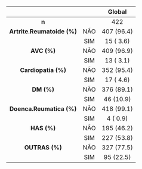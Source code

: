 

|            &nbsp;            |    |  Global   |
|:----------------------------:|:-------:|:----------:|
|            **n**             |         |    422     |
|  **Artrite.Reumatoide (%)**  |   NÃO   | 407 (96.4) |
|                              |   SIM   | 15 ( 3.6)  |
|         **AVC (%)**          |   NÃO   | 409 (96.9) |
|                              |   SIM   | 13 ( 3.1)  |
|     **Cardiopatia (%)**      |   NÃO   | 352 (95.4) |
|                              |   SIM   | 17 ( 4.6)  |
|          **DM (%)**          |   NÃO   | 376 (89.1) |
|                              |   SIM   | 46 (10.9)  |
|   **Doenca.Reumatica (%)**   |   NÃO   | 418 (99.1) |
|                              |   SIM   |  4 ( 0.9)  |
|         **HAS (%)**          |   NÃO   | 195 (46.2) |
|                              |   SIM   | 227 (53.8) |
|        **OUTRAS (%)**        |   NÃO   | 327 (77.5) |
|                              |   SIM   | 95 (22.5)  |

